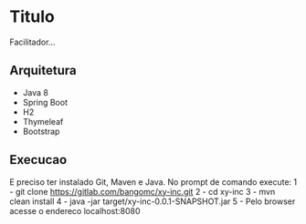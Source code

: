 # Titulo
Facilitador...

## Arquitetura
* Java 8
* Spring Boot
* H2
* Thymeleaf
* Bootstrap

## Execucao
E preciso ter instalado Git, Maven e Java.
No prompt de comando execute:
1 - git clone https://gitlab.com/bangomc/xy-inc.git
2 - cd xy-inc
3 - mvn clean install
4 - java -jar target/xy-inc-0.0.1-SNAPSHOT.jar
5 - Pelo browser acesse o endereco localhost:8080